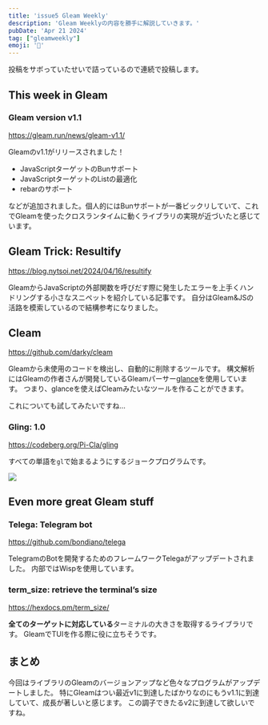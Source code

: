 ```yaml
---
title: 'issue5 Gleam Weekly'
description: 'Gleam Weeklyの内容を勝手に解説していきます。'
pubDate: 'Apr 21 2024'
tag: ["gleamweekly"]
emoji: '🦊'
---
```


投稿をサボっていたせいで詰っているので連続で投稿します。

## This week in Gleam

### Gleam version v1.1

https://gleam.run/news/gleam-v1.1/

Gleamのv1.1がリリースされました！

- JavaScriptターゲットのBunサポート
- JavaScriptターゲットのListの最適化
- rebarのサポート

などが追加されました。個人的にはBunサポートが一番ビックリしていて、これでGleamを使ったクロスランタイムに動くライブラリの実現が近づいたと感じています。

## Gleam Trick: Resultify

https://blog.nytsoi.net/2024/04/16/resultify

GleamからJavaScriptの外部関数を呼びだす際に発生したエラーを上手くハンドリングする小さなスニペットを紹介している記事です。
自分はGleam&JSの活路を模索しているので結構参考になりました。

## Cleam

https://github.com/darky/cleam

Gleamから未使用のコードを検出し、自動的に削除するツールです。
構文解析にはGleamの作者さんが開発しているGleamパーサー[glance](https://github.com/lpil/glance)を使用しています。
つまり、glanceを使えばCleamみたいなツールを作ることができます。

これについても試してみたいですね...

### Gling: 1.0

https://codeberg.org/Pi-Cla/gling

すべての単語を`gl`で始まるようにするジョークプログラムです。

![](https://r2.comamoca.dev/gling.png)

## Even more great Gleam stuff

### Telega: Telegram bot

https://github.com/bondiano/telega

TelegramのBotを開発するためのフレームワークTelegaがアップデートされました。
内部ではWispを使用しています。

### term_size: retrieve the terminal’s size

https://hexdocs.pm/term_size/

**全てのターゲットに対応している**ターミナルの大きさを取得するライブラリです。
GleamでTUIを作る際に役に立ちそうです。


## まとめ

今回はライブラリのGleamのバージョンアップなど色々なプログラムがアップデートしました。
特にGleamはつい最近v1に到達したばかりなのにもうv1.1に到達していて、成長が著しいと感じます。
この調子できたるv2に到達して欲しいですね。

